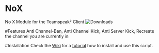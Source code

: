 # NoX
No X Module for the Teamspeak³ Client ![Downloads](https://img.shields.io/github/downloads/NoX/NoX/total.svg)


#Features
Anti Channel-Ban,
Anti Channel Kick,
Anti Server Kick,
Recreate the channel you are currently in


#Installation
Check the [Wiki](https://github.com/Bluscream/NoX/wiki) for a [tutorial](https://github.com/Bluscream/NoX/wiki/Installation-Tutorial) how to install and use this script.
